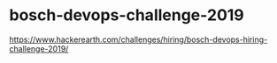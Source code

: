 # bosch-devops-challenge-2019

https://www.hackerearth.com/challenges/hiring/bosch-devops-hiring-challenge-2019/
